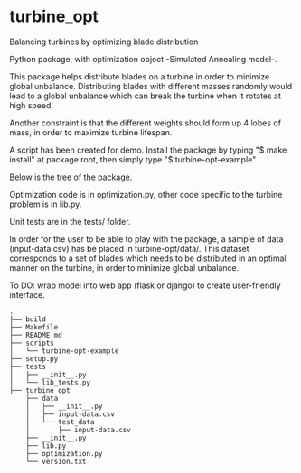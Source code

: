 # turbine_opt

Balancing turbines by optimizing blade distribution

Python package, with optimization object -Simulated Annealing model-.

This package helps distribute blades on a turbine in order to minimize global
unbalance. Distributing blades with different masses randomly would lead
to a global unbalance which can break the turbine when it rotates at high
 speed.

Another constraint is that the different weights should form up 4 lobes of
mass, in order to maximize turbine lifespan.

A script has been created for demo. Install the package by typing
 "$ make install" at package root, then simply type "$ turbine-opt-example".

Below is the tree of the package. 

Optimization code is in optimization.py, other code specific to the
turbine problem is in lib.py.

Unit tests are in the tests/ folder.

In order for the user to be able to play with the package, a sample of data
(input-data.csv) has be placed in turbine-opt/data/. This dataset
corresponds to a set of blades which needs to be distributed in an optimal
manner on the turbine, in order to minimize global unbalance.

To DO: wrap model into web app (flask or django) to create user-friendly interface.


```
.
├── build
├── Makefile
├── README.md
├── scripts
│   └── turbine-opt-example
├── setup.py
├── tests
│   ├── __init__.py
│   └── lib_tests.py
├── turbine_opt
    ├── data
    │   ├── __init__.py
    │   ├── input-data.csv
    │   └── test_data
    │       ├── input-data.csv
    ├── __init__.py
    ├── lib.py
    ├── optimization.py
    └── version.txt

```
